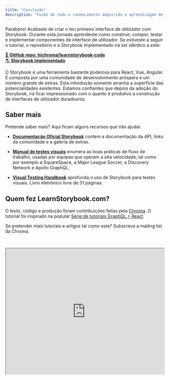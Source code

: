 ```yaml
---
title: "Conclusão"
description: "Fusão de todo o conhecimento adquirido e aprendizagem de técnicas extra de Storybook"
---
```


Parabéns! Acabaste de criar o teu primeiro interface de utilizador com Storybook. Durante esta jornada aprendeste como construir, compor, testar e implementar componentes de interface de utilizador.
Se estiveste a seguir o tutorial, o repositório e o Storybook implementado irá ser idêntico a este:

[📕 **GitHub repo: hichroma/learnstorybook-code**](https://github.com/hichroma/learnstorybook-code)
<br/>
[🌎 **Storybook implementado**](https://clever-banach-415c03.netlify.com/)

O Storybook é uma ferramenta bastante poderosa para React, Vue, Angular. 
É composta por uma comunidade de desenvolvimento próspera e um número grande de extras. Esta introdução somente arranha a superfície das potencialidades existentes. Estamos confiantes que depois da adoção do Storybook, irá ficar impressionado com o quanto é produtivo a construção de interfaces de utilizador duradouros.

## Saber mais

Pretende saber mais? Aqui ficam alguns recursos que irão ajudar.

* [**Documentação Oficial Storybook**](https://storybook.js.org/basics/introduction/) contem a documentação da API, links da comunidade e a galeria de extras.

* [**Manual de testes visuais**](https://blog.hichroma.com/the-delightful-storybook-workflow-b322b76fd07) 
enumera as boas práticas de fluxo de trabalho, usadas por equipas que operam a alta velocidade, tal como por exemplo a SquareSpace, a Major League Soccer, a Discovery Network e Apollo GraphQL.

* [**Visual Testing Handbook**](https://www.chromaticqa.com/book/visual-testing-handbook) aprofunda o uso de Storybook para testes visuais. Livro eletrónico livre de 31 páginas.


## Quem fez LearnStorybook.com?

O texto, código e produção foram contribuições feitas pela [Chroma](http://blog.hichroma.com/). O tutorial foi inspirado na popular [Serie de tutoriais GraphQL + React](https://blog.hichroma.com/graphql-react-tutorial-part-1-6-d0691af25858)

Se pretender mais tutoriais e artigos tal como este? Subscreva a mailing list da Chroma.

<iframe style="height:400px;width:100%;max-width:800px;margin:30px auto;" src="https://upscri.be/bface0?as_embed"></iframe>

